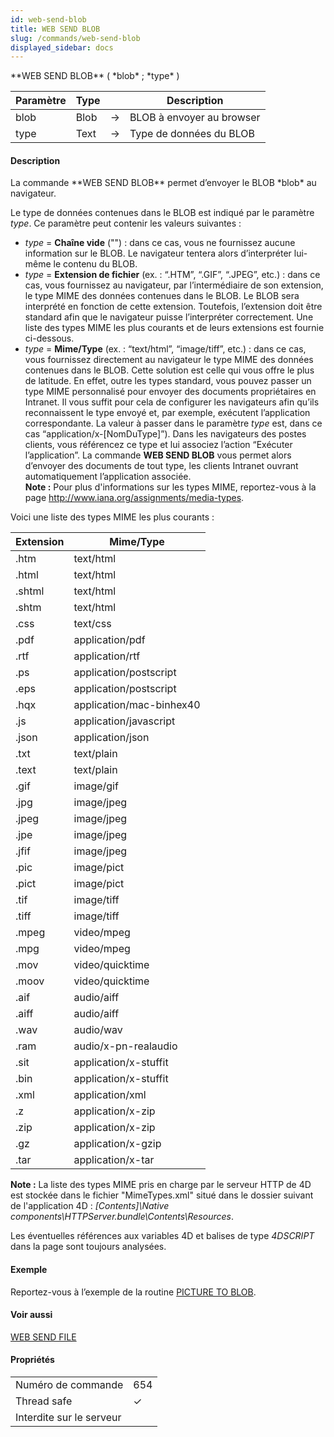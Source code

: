 ```yaml
---
id: web-send-blob
title: WEB SEND BLOB
slug: /commands/web-send-blob
displayed_sidebar: docs
---
```


<!--REF #_command_.WEB SEND BLOB.Syntax-->**WEB SEND BLOB** ( *blob* ; *type* )<!-- END REF-->
<!--REF #_command_.WEB SEND BLOB.Params-->
| Paramètre | Type |  | Description |
| --- | --- | --- | --- |
| blob | Blob | &#8594;  | BLOB à envoyer au browser |
| type | Text | &#8594;  | Type de données du BLOB |

<!-- END REF-->

#### Description 

<!--REF #_command_.WEB SEND BLOB.Summary-->La commande **WEB SEND BLOB** permet d’envoyer le BLOB *blob* au navigateur.<!-- END REF-->

Le type de données contenues dans le BLOB est indiqué par le paramètre *type*. Ce paramètre peut contenir les valeurs suivantes : 

* *type* \= **Chaîne vide** ("") : dans ce cas, vous ne fournissez aucune information sur le BLOB. Le navigateur tentera alors d’interpréter lui-même le contenu du BLOB.
* *type* \= **Extension de fichier** (ex. : “.HTM”, “.GIF”, “.JPEG”, etc.) : dans ce cas, vous fournissez au navigateur, par l’intermédiaire de son extension, le type MIME des données contenues dans le BLOB. Le BLOB sera interprété en fonction de cette extension. Toutefois, l’extension doit être standard afin que le navigateur puisse l’interpréter correctement. Une liste des types MIME les plus courants et de leurs extensions est fournie ci-dessous.
* *type* \= **Mime/Type** (ex. : “text/html”, “image/tiff”, etc.) : dans ce cas, vous fournissez directement au navigateur le type MIME des données contenues dans le BLOB. Cette solution est celle qui vous offre le plus de latitude. En effet, outre les types standard, vous pouvez passer un type MIME personnalisé pour envoyer des documents propriétaires en Intranet. Il vous suffit pour cela de configurer les navigateurs afin qu’ils reconnaissent le type envoyé et, par exemple, exécutent l’application correspondante. La valeur à passer dans le paramètre *type* est, dans ce cas “application/x-\[NomDuType\]”). Dans les navigateurs des postes clients, vous référencez ce type et lui associez l’action “Exécuter l’application”. La commande **WEB SEND BLOB** vous permet alors d’envoyer des documents de tout type, les clients Intranet ouvrant automatiquement l’application associée.  
**Note :** Pour plus d'informations sur les types MIME, reportez-vous à la page <http://www.iana.org/assignments/media-types>.

Voici une liste des types MIME les plus courants :

| **Extension** | **Mime/Type**            |
| ------------- | ------------------------ |
| .htm          | text/html                |
| .html         | text/html                |
| .shtml        | text/html                |
| .shtm         | text/html                |
| .css          | text/css                 |
| .pdf          | application/pdf          |
| .rtf          | application/rtf          |
| .ps           | application/postscript   |
| .eps          | application/postscript   |
| .hqx          | application/mac-binhex40 |
| .js           | application/javascript   |
| .json         | application/json         |
| .txt          | text/plain               |
| .text         | text/plain               |
| .gif          | image/gif                |
| .jpg          | image/jpeg               |
| .jpeg         | image/jpeg               |
| .jpe          | image/jpeg               |
| .jfif         | image/jpeg               |
| .pic          | image/pict               |
| .pict         | image/pict               |
| .tif          | image/tiff               |
| .tiff         | image/tiff               |
| .mpeg         | video/mpeg               |
| .mpg          | video/mpeg               |
| .mov          | video/quicktime          |
| .moov         | video/quicktime          |
| .aif          | audio/aiff               |
| .aiff         | audio/aiff               |
| .wav          | audio/wav                |
| .ram          | audio/x-pn-realaudio     |
| .sit          | application/x-stuffit    |
| .bin          | application/x-stuffit    |
| .xml          | application/xml          |
| .z            | application/x-zip        |
| .zip          | application/x-zip        |
| .gz           | application/x-gzip       |
| .tar          | application/x-tar        |

**Note :** La liste des types MIME pris en charge par le serveur HTTP de 4D est stockée dans le fichier "MimeTypes.xml" situé dans le dossier suivant de l'application 4D : *\[Contents\]\\Native components\\HTTPServer.bundle\\Contents\\Resources*. 

Les éventuelles références aux variables 4D et balises de type *4DSCRIPT* dans la page sont toujours analysées.

#### Exemple 

Reportez-vous à l’exemple de la routine [PICTURE TO BLOB](picture-to-blob.md). 

#### Voir aussi 

[WEB SEND FILE](web-send-file.md)  

#### Propriétés
|  |  |
| --- | --- |
| Numéro de commande | 654 |
| Thread safe | &check; |
| Interdite sur le serveur ||


